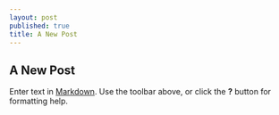 ```yaml
---
layout: post
published: true
title: A New Post
---
```


## A New Post

Enter text in [Markdown](http://daringfireball.net/projects/markdown/). Use the toolbar above, or click the **?** button for formatting help.